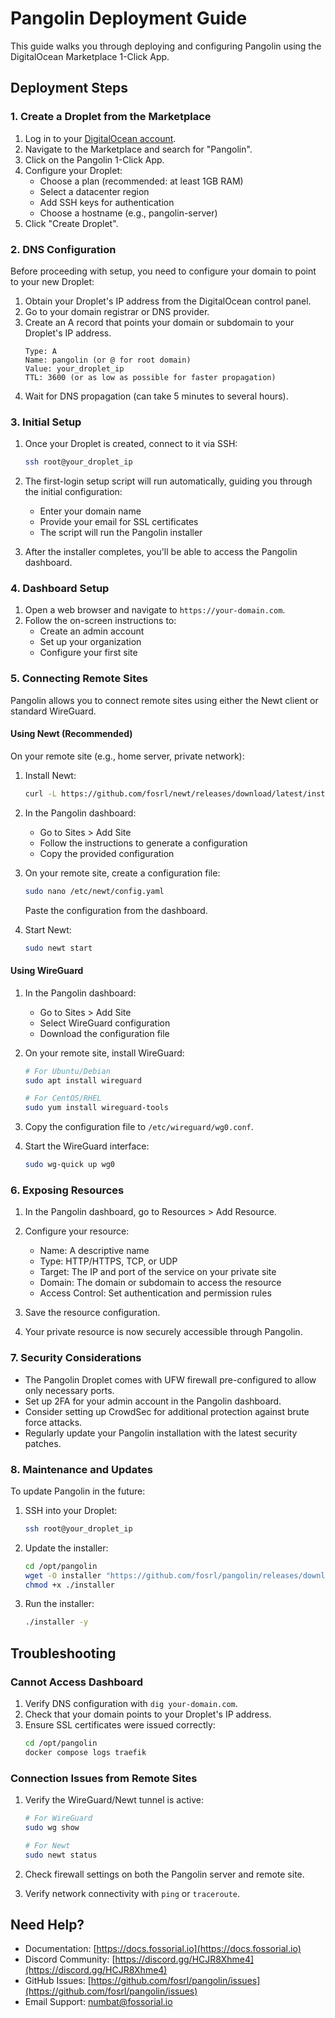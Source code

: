 # Pangolin Deployment Guide

This guide walks you through deploying and configuring Pangolin using the DigitalOcean Marketplace 1-Click App.

## Deployment Steps

### 1. Create a Droplet from the Marketplace

1. Log in to your [DigitalOcean account](https://cloud.digitalocean.com/).
2. Navigate to the Marketplace and search for "Pangolin".
3. Click on the Pangolin 1-Click App.
4. Configure your Droplet:
   - Choose a plan (recommended: at least 1GB RAM)
   - Select a datacenter region
   - Add SSH keys for authentication
   - Choose a hostname (e.g., pangolin-server)
5. Click "Create Droplet".

### 2. DNS Configuration

Before proceeding with setup, you need to configure your domain to point to your new Droplet:

1. Obtain your Droplet's IP address from the DigitalOcean control panel.
2. Go to your domain registrar or DNS provider.
3. Create an A record that points your domain or subdomain to your Droplet's IP address.
   ```
   Type: A
   Name: pangolin (or @ for root domain)
   Value: your_droplet_ip
   TTL: 3600 (or as low as possible for faster propagation)
   ```
4. Wait for DNS propagation (can take 5 minutes to several hours).

### 3. Initial Setup

1. Once your Droplet is created, connect to it via SSH:
   ```bash
   ssh root@your_droplet_ip
   ```

2. The first-login setup script will run automatically, guiding you through the initial configuration:
   - Enter your domain name
   - Provide your email for SSL certificates
   - The script will run the Pangolin installer

3. After the installer completes, you'll be able to access the Pangolin dashboard.

### 4. Dashboard Setup

1. Open a web browser and navigate to `https://your-domain.com`.
2. Follow the on-screen instructions to:
   - Create an admin account
   - Set up your organization
   - Configure your first site

### 5. Connecting Remote Sites

Pangolin allows you to connect remote sites using either the Newt client or standard WireGuard.

#### Using Newt (Recommended)

On your remote site (e.g., home server, private network):

1. Install Newt:
   ```bash
   curl -L https://github.com/fosrl/newt/releases/download/latest/install.sh | sudo bash
   ```

2. In the Pangolin dashboard:
   - Go to Sites > Add Site
   - Follow the instructions to generate a configuration
   - Copy the provided configuration

3. On your remote site, create a configuration file:
   ```bash
   sudo nano /etc/newt/config.yaml
   ```
   Paste the configuration from the dashboard.

4. Start Newt:
   ```bash
   sudo newt start
   ```

#### Using WireGuard

1. In the Pangolin dashboard:
   - Go to Sites > Add Site
   - Select WireGuard configuration
   - Download the configuration file

2. On your remote site, install WireGuard:
   ```bash
   # For Ubuntu/Debian
   sudo apt install wireguard
   
   # For CentOS/RHEL
   sudo yum install wireguard-tools
   ```

3. Copy the configuration file to `/etc/wireguard/wg0.conf`.

4. Start the WireGuard interface:
   ```bash
   sudo wg-quick up wg0
   ```

### 6. Exposing Resources

1. In the Pangolin dashboard, go to Resources > Add Resource.

2. Configure your resource:
   - Name: A descriptive name
   - Type: HTTP/HTTPS, TCP, or UDP
   - Target: The IP and port of the service on your private site
   - Domain: The domain or subdomain to access the resource
   - Access Control: Set authentication and permission rules

3. Save the resource configuration.

4. Your private resource is now securely accessible through Pangolin.

### 7. Security Considerations

- The Pangolin Droplet comes with UFW firewall pre-configured to allow only necessary ports.
- Set up 2FA for your admin account in the Pangolin dashboard.
- Consider setting up CrowdSec for additional protection against brute force attacks.
- Regularly update your Pangolin installation with the latest security patches.

### 8. Maintenance and Updates

To update Pangolin in the future:

1. SSH into your Droplet:
   ```bash
   ssh root@your_droplet_ip
   ```

2. Update the installer:
   ```bash
   cd /opt/pangolin
   wget -O installer "https://github.com/fosrl/pangolin/releases/download/latest/installer_linux_$(uname -m | sed 's/x86_64/amd64/;s/aarch64/arm64/')"
   chmod +x ./installer
   ```

3. Run the installer:
   ```bash
   ./installer -y
   ```

## Troubleshooting

### Cannot Access Dashboard

1. Verify DNS configuration with `dig your-domain.com`.
2. Check that your domain points to your Droplet's IP address.
3. Ensure SSL certificates were issued correctly:
   ```bash
   cd /opt/pangolin
   docker compose logs traefik
   ```

### Connection Issues from Remote Sites

1. Verify the WireGuard/Newt tunnel is active:
   ```bash
   # For WireGuard
   sudo wg show
   
   # For Newt
   sudo newt status
   ```

2. Check firewall settings on both the Pangolin server and remote site.

3. Verify network connectivity with `ping` or `traceroute`.

## Need Help?

- Documentation: [https://docs.fossorial.io](https://docs.fossorial.io)
- Discord Community: [https://discord.gg/HCJR8Xhme4](https://discord.gg/HCJR8Xhme4)
- GitHub Issues: [https://github.com/fosrl/pangolin/issues](https://github.com/fosrl/pangolin/issues)
- Email Support: [numbat@fossorial.io](mailto:numbat@fossorial.io)
